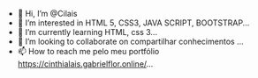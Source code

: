 - 👋 Hi, I’m @Cilais
- 👀 I’m interested in HTML 5, CSS3, JAVA SCRIPT, BOOTSTRAP... 
- 🌱 I’m currently learning HTML, css 3...
- 💞️ I’m looking to collaborate on compartilhar conhecimentos ...
- 📫 How to reach me pelo meu portfólio https://cinthialais.gabrielflor.online/...

<!---
Cilais/Cilais is a ✨ special ✨ repository because its `README.md` (this file) appears on your GitHub profile.
You can click the Preview link to take a look at your changes.
--->
